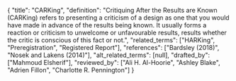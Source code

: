 {
    "title": "CARKing",
    "definition": "Critiquing After the Results are Known (CARKing) refers to presenting a criticism of a design as one that you would have made in advance of the results being known. It usually forms a reaction or criticism to unwelcome or unfavourable results, results whether the critic is conscious of this fact or not.",
    "related_terms": ["HARKing", "Preregistration", "Registered Report"],
    "references": ["Bardsley (2018)", "Nosek and Lakens (2014)"],
    "alt_related_terms": [null],
    "drafted_by": ["Mahmoud Elsherif"],
    "reviewed_by": ["Ali H. Al-Hoorie", "Ashley Blake", "Adrien Fillon", "Charlotte R. Pennington"]
  }
